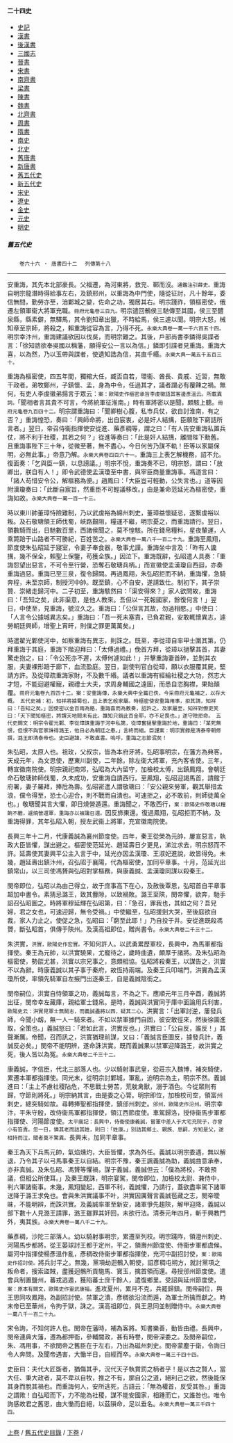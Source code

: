  



#### 二十四史

*   [史記](../a01/a01.md)
*   [漢書](../a02/a02.md)
*   [後漢書](../a03/a03.md)
*   [三國志](../a04/a04.md)
*   [晉書](../a05/a05.md)
*   [宋書](../a06/a06.md)
*   [南齊書](../a07/a07.md)
*   [梁書](../a08/a08.md)
*   [陳書](../a09/a09.md)
*   [魏書](../a10/a10.md)
*   [北齊書](../a11/a11.md)
*   [周書](../a12/a12.md)
*   [隋書](../a13/a13.md)
*   [南史](../a14/a14.md)
*   [北史](../a15/a15.md)
*   [舊唐書](../a16/a16.md)
*   [新唐書](../a17/a17.md)
*   [舊五代史](../a18/a18.md)
*   [新五代史](../a19/a19.md)
*   [宋史](../a20/a20.md)
*   [遼史](../a21/a21.md)
*   [金史](../a22/a22.md)
*   [元史](../a23/a23.md)
*   [明史](../a24/a24.md)


##### 舊五代史
　　`卷六十六 ‧ 唐書四十二`
　`列傳第十八`

* * *

安重誨，其先本北部豪長。父福遷，為河東將，救兖、鄆而沒。`通鑑注引薛史。`重誨自明宗龍潛時得給事左右，及鎮邢州，以重誨為中門使，隨從征討，凡十餘年，委信無間，勤勞亦至，洎鄴城之變，佐命之功，獨居其右。明宗踐祚，領樞密使，俄遷左領軍衞大將軍充職。`冊府元龜卷三百九。`明宗遣回鶻侯三馳傳至其國，侯三至醴泉縣，縣素僻，無驛馬，其令劉知章出獵，不時給馬，侯三遽以聞。明宗大怒，械知章至京師，將殺之，賴重誨從容為言，乃得不死。`永樂大典卷一萬一千六百五十四。`明宗幸汴州，重誨建議欲因以伐吳，而明宗難之。其後，戶部尚書李鏻得吳諜者言：「徐知誥欲奉吳國以稱藩，願得安公一言以為信。」鏻即引諜者見重誨。重誨大喜，以為然，乃以玉帶與諜者，使遺知誥為信，其直千緡。`永樂大典一萬五千五百三十。`

重誨為樞密使，四五年間，獨綰大任，臧否自若，環衞、酋長、貴戚、近習，無敢干政者。弟牧鄭州，子鎮懷、孟，身為中令，任過其才，議者謂必有覆餗之禍。無何，有吏人李虔徽弟揚言于眾云：`案：歐陽史作樞密承旨李虔徽語其客邊彥溫云。所載異詞。`「聞相者言其貴不可言，今將統軍征淮南。」時有軍將密以是聞，頗駭上聽。`冊府元龜卷九百四十二。`明宗謂重誨曰：「聞卿樹心腹，私市兵仗，欲自討淮南，有之否？」重誨惶恐，奏曰：「興師命將，出自宸衷，必是奸人結搆，臣願陛下窮詰所言者。」翌日，帝召侍衞指揮使安從進、藥彥稠等，謂之曰：「有人告安重誨私置兵仗，將不利于社稷，其若之何？」從進等奏曰：「此是奸人結搆，離間陛下勳舊。且重誨事陛下三十年，從微至著，無不盡心，今日何苦乃謀不軌！臣等以家屬保明，必無此事。」帝意乃解。`永樂大典卷四百六十一。`重誨三上表乞解機務，詔不允。復面奏：「乞與臣一鎮，以息謗議。」明宗不悅，重誨奏不已，明宗怒，謂曰：「放卿出，朕自有人！」即令武德使孟漢瓊至中書，與宰臣商量重誨事。馮道言曰：「諸人苟惜安令公，解樞務為便。」趙鳳曰：「大臣豈可輕動，公失言也。」道等因附漢瓊奏曰：「此斷自宸旨，然重臣不可輕議移改。」由是兼命范延光為樞密使，重誨如故。`永樂大典卷一萬一百一十三。`

時以東川帥董璋恃險難制，乃以武虔裕為綿州刺史，董璋益懷疑忌，遂繫虔裕以叛。及石敬瑭領王師伐蜀，峽路艱阻，糧運不繼，明宗憂之，而重誨請行。翌日，領數騎而出，日馳數百里，西諸侯聞之，莫不惶駭。所在錢帛糧料，星夜輦運，人乘斃踣于山路者不可勝紀，百姓苦之。`永樂大典卷一萬八千一百二十九。`重誨至鳳翔，節度使朱弘昭延于寢室，令妻子奉食器，敬事尤謹。重誨坐中言及：「昨有人讒搆，幾不保全，賴聖上保鑒，苟獲全族。」因泣下。重誨既辭，弘昭遣人具奏：「重誨怨望出惡言，不可令至行營，恐奪石敬瑭兵柄。」而宣徽使孟漢瓊自西迴，亦奏重誨過惡。重誨已至三泉，復令歸闕。再過鳳翔，朱弘昭拒而不納，重誨懼，急騎奔程，未至京師，制授河中帥。既至鎮，心不自安，遂請致仕。制初下，其子崇贊、崇緒走歸河中。二子初至，重誨駭然曰：「渠安得來？」家人欲問故，重誨曰：「吾知之矣，此非渠意，是他人教來。吾但以一死報國家，餘復何言！」翌日，中使至，見重誨，號泣久之。重誨曰：「公但言其故，勿過相愍。」中使曰：「人言令公據城異志矣。」重誨曰：「吾一死未塞責，已負君親，安敢輒懷異志，遽勞朝廷興師，增聖上宵旰，則僕之罪更萬萬矣。」

時遣翟光鄴使河中，如察重誨有異志，則誅之。既至，李從璋自率甲士圍其第，仍拜重誨于其庭，重誨下階迎拜曰：「太傅過禮。」俛首方拜，從璋以撾擊其首，其妻驚走抱之，曰：「令公死亦不遲，太傅何遽如此！」并擊重誨妻首碎，並剝其衣服，夫妻裸形踣于廊下，血流盈庭。翌日，副使判官白從璋，願以衣服覆其屍，堅請方許。及從璋疏重誨家財，不及數千緡。議者以重誨有經綸社稷之大功，然志大才短，不能迴避權寵，親禮士大夫，求周身輔國之遠圖，而悉自恣胸襟，果貽顛覆。`冊府元龜卷九百四十二。案：安重誨傳，永樂大典中全篇已佚，今采冊府元龜補之，以存大概。　五代史補：初，知祥將據蜀也，且上表乞般家屬。時樞密使安重誨用事，拒其請，知祥曰：「吾知之矣。」因使密以金百兩為賂，重誨喜而為敷奏，詔許之。及家屬至，知祥對僚吏笑曰：「天下聞知樞密，將謂天地間未有此，誰知只銷此百金耶，亦不足畏也。」遂守險拒命。　五代史闕文：明宗令翟光鄴、李從璋誅重誨于河中私第，從璋奮撾擊重誨於地，重誨曰：「某死無恨，但恨不與官家誅得潞王，他日必為朝廷之患。」言終而絕。臣謹案：明宗實錄是清泰帝朝修撰，潞王即清泰帝也。史臣避諱，不敢直書。嗚呼，重誨之志節泯矣！`

朱弘昭，太原人也。祖玫，父叔宗，皆為本府牙將。弘昭事明宗，在藩方為典客。天成元年，為文思使，歷東川副使，二年餘，除左衞大將軍，充內客省使。三年，轉宣徽南院使。明宗親祀南郊，弘昭為大內留守，加檢校太傅，出鎮鳳翔。會朝廷命石敬瑭帥師伐蜀，久未成功，安重誨自請西行。至鳳翔，弘昭迎謁馬首，請館于府署，妻子羅拜，捧卮為壽。弘昭密遣人謂敬瑭曰：「安公親來勞軍，觀其舉措孟浪，儻令得至，恐士心迎合，則不戰而自潰也。可速拒之，必不敢前，則師徒萬全也。」敬瑭聞其言大懼，即日燒營遁還。重誨聞之，不敢西行，`案：歐陽史作敬瑭以糧餉不繼，遽燒營還軍，重誨亦以被讒召還。`因反斾東還。復過鳳翔，弘昭拒而不納。及重誨得罪，其年弘昭入朝，授左武衞上將軍，充宣徽南院使。

長興三年十二月，代康義誠為襄州節度使。四年，秦王從榮為元帥，屢宣惡言，執政大臣皆懼，謀出避之。樞密使范延光、趙延壽日夕更見，涕泣求去，明宗怒而不許。延壽使其妻興平公主入言于中，延光亦因孟漢瓊、王淑妃進說，故皆得免。未幾，趙延壽出鎮汴州，召弘昭于襄陽，代為樞密使，加同平章事。十月，范延光出鎮常山，以三司使馮贇與弘昭對掌樞務，與康義誠、孟漢瓊同謀以殺秦王。

閔帝即位，弘昭以為由己得立，故于庶事高下在心，及赦後覃恩，弘昭首自平章事超加中書令。素猜忌潞王，致其釁隙，以致禍敗。潞王至陝，閔帝懼，欲奔，馳手詔召弘昭圖之。時將軍穆延輝在弘昭第，曰：「急召，罪我也，其如之何？吾兒婦，君之女也，可速迎歸，無令受禍。」中使繼至，弘昭援劍大哭，至後庭欲自裁，家人力止之。使促之急，弘昭曰：「窮至此耶！」乃自投于井。安從進既殺馮贇，斷弘昭首，俱傳于陝州。及漢高祖即位，贈尚書令。`永樂大典卷二千三十二。`

朱洪實，`洪實，歐陽史作宏實。`不知何許人。以武勇累歷軍校，長興中，為馬軍都指揮使。秦王為元帥，以洪實驍果，尤寵待之，歲時曲遺，頗厚于諸將。及朱弘昭為樞密使，勢燄尤甚，洪實以宗兄事之，意頗相協。弘昭將殺秦王，以謀告之，洪實不以為辭。時康義誠以其子事于秦府，故恆持兩端。及秦王兵叩端門，洪實為孟漢瓊所使，率領先騎軍自左掖門出逐秦王，自是義誠陰銜之。

閔帝嗣位，洪實自恃領軍之功，義誠每言，不為之下。應順元年三月辛酉，義誠將出征，閔帝幸左藏庫，親給軍士錢帛。是時，義誠與洪實同于庫中面論用兵利害，`歐陽史云：洪實見軍士無鬬志，而義誠盡將以西，疑其二心。`洪實言：「出軍討逆，屢發兵師，今聞小衂，無一人一騎來者。不如以禁軍據門自固，彼安敢徑來，然後徐圖進取，全策也。」義誠怒曰：「若如此言，洪實反也。」洪實曰：「公自反，誰反！」其聲漸厲。帝聞，召而訊之，洪實猶理前謀，又曰：「義誠言臣圖反，據發兵計，義誠反必矣。」閔帝不能明辨，遂命誅洪實。既而義誠果以禁軍迎降潞王，故洪實之死，後人皆以為冤。`永樂大典卷二千三十二。`

康義誠，字信臣，代北三部落人也。少以騎射事武皇，從莊宗入魏博，補突騎使，累遷本軍都指揮使。同光末，從明宗討鄴城，軍亂，迫明宗為主，明宗不然。義誠進曰：「主上不慮社稷阽危，不思戰士勞苦，荒躭禽獸，溺于酒色。今從眾則有歸，守節則將死。」明宗納其言，由是委之心膂。明宗即位，加檢校司空，領富州刺史，總突騎如故。尋轉捧聖都指揮使，鎮邠州刺史。`邠州，歐陽史作汾州。`明宗幸汴，平朱守殷，改侍衞馬軍都指揮使，領江西節度使。車駕歸洛，授侍衞馬步軍都指揮使、河陽節度使。`太平廣記：長興中，侍衞使康義誠，嘗軍中差人于大宅充院子，亦曾小有笞責。忽一日，憐其老而詰其姓，則曰：「姓康。」別詰其鄉土、親族、息嗣，方知是父，遂相持而泣，聞者莫不驚異。`長興末，加同平章事。

秦王為天下兵馬元帥，氣焰燻灼，大臣皆懼，求為外任。義誠以明宗委遇，無以解退，乃令其子以弓馬事秦王以自結。明宗不豫，秦王諷義誠為助，義誠曲意承奉，亦非真誠。及朱弘昭、馮贇等懼禍，謀于義誠，義誠但云：「僕為將校，不敢預議，但相公所使耳。」及秦王既誅，明宗宴駕，閔帝即位，加檢校太尉、兼侍中，判六軍諸衞事。未幾，鳳翔變起，西軍不利，義誠懼，乃請行，蓋欲盡率駕下諸軍送降于潞王求免也。會與朱洪實議事不叶，洪實因厲聲言義誠苞藏之志，閔帝曖昧，不能明辨，而誅洪實。及義誠率軍至新安，諸軍爭先趨陝，解甲迎降，義誠以部下數十人見潞王請罪，潞王雖罪其奸回，未欲行法。清泰元年四月，斬于興教門外，夷其族。`永樂大典卷一萬八千二十九。`

藥彥稠，沙陀三部落人。幼以騎射事明宗，累遷至列校。明宗踐阼，領澄州刺史、河陽馬步都將。從王晏球討王都于定州，平之，領壽州節度使、侍衞步軍都虞候。屬河中指揮使楊彥溫作亂，彥稠改侍衞步軍都指揮使，充河中副招討使，`案：歐陽史作招討使。`將兵討平之。無幾，黨項劫迴鶻入朝使，詔彥稠屯朔方，就討黨項之叛命者，搜索盜賊，盡獲迴鶻所貢駞馬、寶玉，擒首領而還。尋授邠州節度使。遣會兵制置鹽州，蕃戎逃遁，獲陷蕃士庶千餘人，遣復鄉里。受詔與延州節度使，`案：原本有闕文，歐陽史作靈武康福。`進攻夏州，累月不克，兵罷歸鎮。閔帝嗣位，與王思同攻鳳翔，為副招討使。禁軍之潰，彥稠欲沿流而遁，為軍士所擒而獻之。時末帝已至華州，令拘于獄，誅之。漢高祖即位，與王思同並制贈侍中。`永樂大典卷一萬八千一百二十九。`

宋令詢，不知何許人也。閔帝在藩時，補為客將。知書樂善，動皆由禮。長興中，閔帝連典大藩，遷為都押衙，參輔閫政，甚有時譽，閔帝深委之。及閔帝嗣位，朱、馮用事，不欲閔帝之舊臣在于左右，乃出為磁州刺史。閔帝蒙塵于衛，令詢日令人奔問。及聞帝遇害，大慟半日，自經而卒。`永樂大典卷一萬三千四十四。`

史臣曰：夫代大匠斲者，猶傷其手，況代天子執賞罰之柄者乎！是以古之賢人，當大任、秉大政者，莫不卑以自牧，推之不有，廓自公之道，絕利己之欲，然後能保其身而脫其禍也。而重誨何人，安所逃死，古語云：「無為權首，反受其咎。」重誨之謂歟！自弘昭而下，力不能為社稷，謀不能安國家，相踵而亡，又誰咎也。唯令詢感故君之舊恩，由大慟而自絕，以茲隕命，足以垂名。`永樂大典卷一萬三千四十四。`

* * *

 [上卷](065.md) / [舊五代史目錄](a18.md) / [下卷](067.md) /			  

    